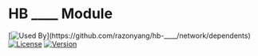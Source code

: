 # HB ____ Module

[![Used By](https://img.shields.io/badge/dynamic/json?color=success&label=used-by&query=repositories_humanize&logo=hugo&style=flat-square&url=https://api.razonyang.com/v1/github/dependents/razonyang/hb-____)](https://github.com/razonyang/hb-____/network/dependents)
[![License](https://img.shields.io/github/license/razonyang/hb-____?style=flat-square)](https://github.com/razonyang/hb-____/blob/main/LICENSE)
[![Version](https://img.shields.io/github/v/tag/razonyang/hb-____?label=version&style=flat-square)](https://github.com/razonyang/hb-____/tags)
